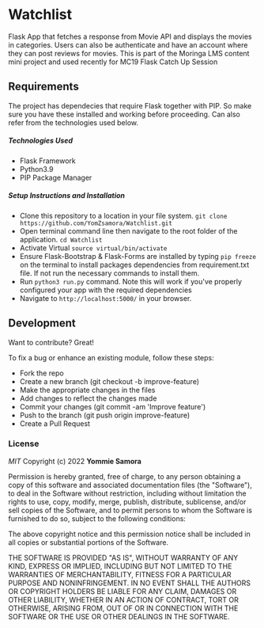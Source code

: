 # Watchlist

Flask App that fetches a response from Movie API and displays the movies in categories. Users can also be authenticate and have an account where they can post reviews for movies. This is part of the Moringa LMS content mini project and used recently for MC19 Flask Catch Up Session

## Requirements

The project has dependecies that require Flask together with PIP. So make sure you have these installed and working before proceeding. Can also refer from the technologies used below.

##### Technologies Used

- Flask Framework
- Python3.9
- PIP Package Manager

##### Setup Instructions and Installation

- Clone this repository to a location in your file system. `git clone https://github.com/YomZsamora/Watchlist.git`
- Open terminal command line then navigate to the root folder of the application. `cd Watchlist`
- Activate Virtual `source virtual/bin/activate`
- Ensure Flask-Bootstrap & Flask-Forms are installed by typing `pip freeze` on the terminal to install packages dependencies from requirement.txt file. If not run the necessary commands to install them.
- Run `python3 run.py` command. Note this will work if you've properly configured your app with the required dependencies 
- Navigate to `http://localhost:5000/` in your browser.


## Development

Want to contribute? Great!

To fix a bug or enhance an existing module, follow these steps:
- Fork the repo
- Create a new branch (git checkout -b improve-feature)
- Make the appropriate changes in the files
- Add changes to reflect the changes made
- Commit your changes (git commit -am 'Improve feature')
- Push to the branch (git push origin improve-feature)
- Create a Pull Request

### License

*MIT*
Copyright (c) 2022 **Yommie Samora**

Permission is hereby granted, free of charge, to any person obtaining a copy of this software and associated documentation files (the "Software"), to deal in the Software without restriction, including without limitation the rights to use, copy, modify, merge, publish, distribute, sublicense, and/or sell copies of the Software, and to permit persons to whom the Software is furnished to do so, subject to the following conditions:

The above copyright notice and this permission notice shall be included in all copies or substantial portions of the Software.

THE SOFTWARE IS PROVIDED "AS IS", WITHOUT WARRANTY OF ANY KIND, EXPRESS OR IMPLIED, INCLUDING BUT NOT LIMITED TO THE WARRANTIES OF MERCHANTABILITY, FITNESS FOR A PARTICULAR PURPOSE AND NONINFRINGEMENT. IN NO EVENT SHALL THE AUTHORS OR COPYRIGHT HOLDERS BE LIABLE FOR ANY CLAIM, DAMAGES OR OTHER LIABILITY, WHETHER IN AN ACTION OF CONTRACT, TORT OR OTHERWISE, ARISING FROM, OUT OF OR IN CONNECTION WITH THE SOFTWARE OR THE USE OR OTHER DEALINGS IN THE SOFTWARE.
